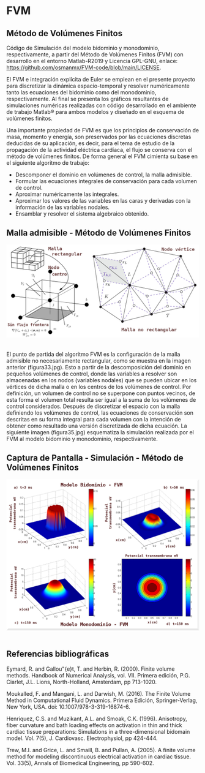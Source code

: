 # FVM
## Método de Volúmenes Finitos 

Código de Simulación del modelo bidominio y monodominio, respectivamente, a partir del Método de Volúmenes Finitos (FVM) con desarrollo en el entorno Matlab-R2019 y Licencia GPL-GNU, enlace: https://github.com/osmanmx/FVM-code/blob/main/LICENSE.

El FVM e integración explícita de Euler se emplean en el presente proyecto para discretizar la dinámica espacio-temporal y resolver numéricamente tanto las ecuaciones del bidominio como del monodominio, respectivamente. Al final se presenta los gráficos resultantes de simulaciones numéricas realizadas con código desarrollado en el ambiente de trabajo Matlab® para ambos modelos y diseñado en el esquema de volúmenes finitos.

Una importante propiedad de FVM es que los principios de conservación de masa, momento y energía, son preservados por las ecuaciones discretas deducidas de su aplicación, es decir, para el tema de estudio de la propagación de la actividad eléctrica cardíaca, el flujo se conserva con el método de volúmenes finitos. De forma general el FVM cimienta su base en el siguiente algoritmo de trabajo:

  - Descomponer el dominio en volúmenes de control, la malla admisible.
  - Formular las ecuaciones integrales de conservación para cada volumen de control.
  - Aproximar numéricamente las integrales.
  - Aproximar los valores de las variables en las caras y derivadas con la información de las variables nodales.
  - Ensamblar y resolver el sistema algebraico obtenido.


## Malla admisible - Método de Volúmenes Finitos

<div align="center">
    <center>
        <img src="simulate/figura33.jpg" width="700">
    </center>
</div>
<br>

El punto de partida del algoritmo FVM es la configuración de la malla admisible no necesariamente rectangular, como se muestra en la imagen anterior (figura33.jpg). Esto a partir de la descomposición del dominio en pequeños volúmenes de control, donde las variables a resolver son almacenadas en los nodos (variables nodales) que se pueden ubicar en los vértices de dicha malla o en los centros de los volúmenes de control. Por definición, un volumen de control no se superpone con puntos vecinos, de esta forma el volumen total resulta ser igual a la suma de los volúmenes de control considerados. Después de discretizar el espacio con la malla definiendo los volúmenes de control, las ecuaciones de conservación son descritas en su forma integral para cada volumen con la intención de obtener como resultado una versión discretizada de dicha ecuación. La siguiente imagen (figura35.jpg) esquematiza la simulación realizada por el FVM al modelo bidominio y monodominio, respectivamente.


## Captura de Pantalla - Simulación - Método de Volúmenes Finitos

<div align="center">
    <center>
        <img src="simulate/figura35.jpg" width="700">
    </center>
</div>
<br>

## Referencias bibliográficas

Eymard, R. and Gallou\"{e}t, T. and Herbin, R. (2000). Finite volume methods. Handbook of Numerical Analysis, vol. VII. Primera edición, P.G. Ciarlet, J.L. Lions, North-Holland, Amsterdam, pp 713-1020.	
	
Moukalled, F. and Mangani, L. and Darwish, M. (2016). The Finite Volume Method in Computational Fluid Dynamics. Primera Edición, Springer-Verlag, New York, USA. doi: 10.1007/978-3-319-16874-6.
	
Henriquez, C.S. and Muzikant, A.L. and Smoak, C.K. (1996). Anisotropy, fiber curvature and bath loading effects on activation in thin and thick cardiac tissue preparations: Simulations in a three-dimensional bidomain model. Vol. 7(5), J. Cardiovasc. Electrophysiol, pp 424-444.

Trew, M.I. and Grice, L. and Smaill, B. and Pullan, A. (2005). A finite volume method for modeling discontinuous electrical activation in cardiac tissue. Vol. 33(5), Annals of Biomedical Engineering, pp 590-602.
